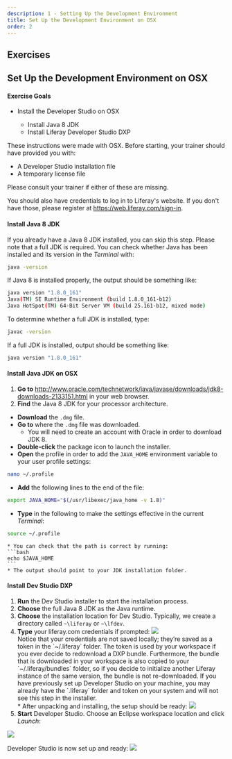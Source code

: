 ```yaml
---
description: 1 - Setting Up the Development Environment
title: Set Up the Development Environment on OSX
order: 2
---
```


<h2 class="exercise">Exercises</h2>

## Set Up the Development Environment on OSX

<div class="ahead">
<h4>Exercise Goals</h4>
	<ul>
	<li>Install the Developer Studio on OSX</li>
		<ul>
			<li>Install Java 8 JDK</li>
			<li>Install Liferay Developer Studio DXP</li>
		</ul>
	</ul>
</div>

<div class="note">
These instructions were made with OSX. Before starting, your trainer should have provided you with:
<ul>
	<li>A Developer Studio installation file</li>
	<li>A temporary license file</li>
</ul>
Please consult your trainer if either of these are missing.

You should also have credentials to log in to Liferay's website. If you don't have those, please register at <a href="https://web.liferay.com/sign-in">https://web.liferay.com/sign-in</a>.
</div>

#### Install Java 8 JDK

If you already have a Java 8 JDK installed, you can skip this step. Please note that a full JDK is required. You can check whether Java has been installed and its version in the _Terminal_ with:

```bash
java -version
```

If Java 8 is installed properly, the output should be something like:

```bash
java version "1.8.0_161"
Java(TM) SE Runtime Environment (build 1.8.0_161-b12)
Java HotSpot(TM) 64-Bit Server VM (build 25.161-b12, mixed mode)
```

To determine whether a full JDK is installed, type:

```bash
javac -version
```

If a full JDK is installed, output should be something like:

```bash
java version "1.8.0_161"
```

#### Install Java JDK on OSX

1. **Go to** http://www.oracle.com/technetwork/java/javase/downloads/jdk8-downloads-2133151.html in your web browser.
1. **Find** the Java 8 JDK for your processor architecture.
* **Download** the `.dmg` file.
* **Go to** where the `.dmg` file was downloaded.
  * You will need to create an account with Oracle in order to download JDK 8.
* **Double-click** the package icon to launch the installer.
* **Open** the profile in order to add the `JAVA_HOME` environment variable to your user profile settings:
```bash
nano ~/.profile
```
* **Add** the following lines to the end of the file:
```bash
export JAVA_HOME="$(/usr/libexec/java_home -v 1.8)"
```
* **Type** in the following to make the settings effective in the current _Terminal_:
```bash
source ~/.profile
```
    * You can check that the path is correct by running:
    ```bash
    echo $JAVA_HOME
    ```
    * The output should point to your JDK installation folder.

#### Install Dev Studio DXP

1. **Run** the Dev Studio installer to start the installation process.
1. **Choose** the full Java 8 JDK as the Java runtime.
1. **Choose** the installation location for Dev Studio. Typically, we create a directory called `~\liferay` or `~\lfdev`.
1. **Type** your liferay.com credentials if prompted:
    <img src="../images/dxp-bundle-password.png" style="max-height:35%;" />
    <div class="note">
    Notice that your credentials are not saved locally; they’re saved as a token in the `~/.liferay` folder. The token is used by your workspace if you ever decide to redownload a DXP bundle. Furthermore, the bundle that is downloaded in your workspace is also copied to your `~/.liferay/bundles` folder, so if you decide to initialize another Liferay instance of the same version, the bundle is not re-downloaded. If you have previously set up Developer Studio on your machine, you may already have the `.liferay` folder and token on your system and will not see this step in the installer.
    </div>
    * After unpacking and installing, the setup should be ready:
    <img src="../images/dev-studio-setup-finish.png" style="max-height:35%;" />
1. **Start** Developer Studio. Choose an Eclipse workspace location and click *Launch*:
<img src="../images/workspace-location.png" style="max-height:35%;" />

Developer Studio is now set up and ready:
<img src="../images/checkpoint.png" style="max-height:35%" />
